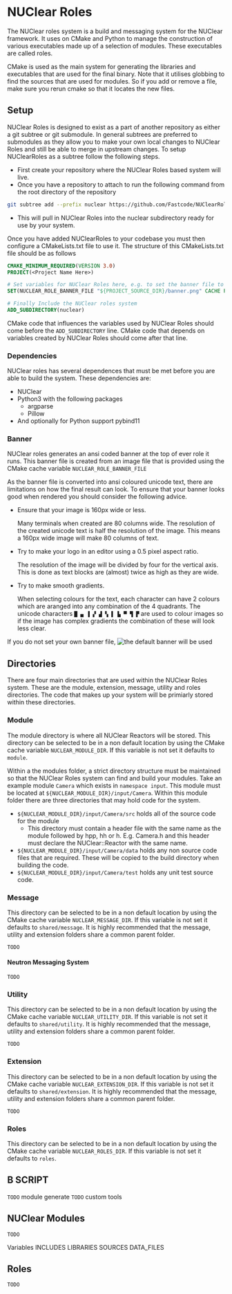 # NUClear Roles
The NUClear roles system is a build and messaging system for the NUClear framework.
It uses on CMake and Python to manage the construction of various executables made up of a selection of modules.
These executables are called roles.

CMake is used as the main system for generating the libraries and executables that are used for the final binary.
Note that it utilises globbing to find the sources that are used for modules.
So if you add or remove a file, make sure you rerun cmake so that it locates the new files.

## Setup
NUClear Roles is designed to exist as a part of another repository as either a git subtree or git submodule.
In general subtrees are preferred to submodules as they allow you to make your own local changes to NUClear Roles and still be able to merge in upstream changes.
To setup NUClearRoles as a subtree follow the following steps.

- First create your repository where the NUClear Roles based system will live.
- Once you have a repository to attach to run the following command from the root directory of the repository
```bash
git subtree add --prefix nuclear https://github.com/Fastcode/NUClearRoles.git master --squash
```
- This will pull in NUClear Roles into the nuclear subdirectory ready for use by your system.

Once you have added NUClearRoles to your codebase you must then configure a CMakeLists.txt file to use it.
The structure of this CMakeLists.txt file should be as follows

```cmake
CMAKE_MINIMUM_REQUIRED(VERSION 3.0)
PROJECT(<Project Name Here>)

# Set variables for NUClear Roles here, e.g. to set the banner file to a custom banner
SET(NUCLEAR_ROLE_BANNER_FILE "${PROJECT_SOURCE_DIR}/banner.png" CACHE PATH "The path the banner to print at the start of each role execution" FORCE)

# Finally Include the NUClear roles system
ADD_SUBDIRECTORY(nuclear)
```

CMake code that influences the variables used by NUClear Roles should come before the `ADD_SUBDIRECTORY` line.
CMake code that depends on variables created by NUClear Roles should come after that line.

### Dependencies
NUClear roles has several dependences that must be met before you are able to build the system.
These dependencies are:
- NUClear
- Python3 with the following packages
  - argparse
  - Pillow
- And optionally for Python support pybind11

### Banner
NUClear roles generates an ansi coded banner at the top of ever role it runs.
This banner file is created from an image file that is provided using the CMake cache variable `NUCLEAR_ROLE_BANNER_FILE`

As the banner file is converted into ansi coloured unicode text, there are limitations on how the final result can look.
To ensure that your banner looks good when rendered you should consider the following advice.
- Ensure that your image is 160px wide or less.

    Many terminals when created are 80 columns wide.
    The resolution of the created unicode text is half the resolution of the image.
    This means a 160px wide image will make 80 columns of text.

- Try to make your logo in an editor using a 0.5 pixel aspect ratio.

    The resolution of the image will be divided by four for the vertical axis.
    This is done as text blocks are (almost) twice as high as they are wide.

- Try to make smooth gradients.

    When selecting colours for the text, each character can have 2 colours which are aranged into any combination of the 4 quadrants.
    The unicode characters `█ ▄ ▐ ▞ ▟ ▚ ▌ ▙ ▀ ▜ ▛` are used to colour images so if the image has complex gradients the combination of these will look less clear.

If you do not set your own banner file, ![the default banner](roles/banner.png) will be used

## Directories
There are four main directories that are used within the NUClear Roles system.
These are the module, extension, message, utility and roles directories.
The code that makes up your system will be primiarly stored within these directories.

### Module
The module directory is where all NUClear Reactors will be stored.
This directory can be selected to be in a non default location by using the CMake cache variable `NUCLEAR_MODULE_DIR`.
If this variable is not set it defaults to `module`.

Within a the modules folder, a strict directory structure must be maintained so that the NUClear Roles system can find and build your modules.
Take an example module `Camera` which exists in `namespace input`.
This module must be located at `${NUCLEAR_MODULE_DIR}/input/Camera`.
Within this module folder there are three directories that may hold code for the system.
- `${NUCLEAR_MODULE_DIR}/input/Camera/src` holds all of the source code for the module
  - This directory must contain a header file with the same name as the module followed by hpp, hh or h. E.g. Camera.h and this header must declare the NUClear::Reactor with the same name.
- `${NUCLEAR_MODULE_DIR}/input/Camera/data` holds any non source code files that are required. These will be copied to the build directory when building the code.
- `${NUCLEAR_MODULE_DIR}/input/Camera/test` holds any unit test source code.

### Message
This directory can be selected to be in a non default location by using the CMake cache variable `NUCLEAR_MESSAGE_DIR`.
If this variable is not set it defaults to `shared/message`.
It is highly recommended that the message, utility and extension folders share a common parent folder.

`TODO`


#### Neutron Messaging System

`TODO`


### Utility
This directory can be selected to be in a non default location by using the CMake cache variable `NUCLEAR_UTILITY_DIR`.
If this variable is not set it defaults to `shared/utility`.
It is highly recommended that the message, utility and extension folders share a common parent folder.

`TODO`


### Extension
This directory can be selected to be in a non default location by using the CMake cache variable `NUCLEAR_EXTENSION_DIR`.
If this variable is not set it defaults to `shared/extension`.
It is highly recommended that the message, utility and extension folders share a common parent folder.

`TODO`


### Roles
This directory can be selected to be in a non default location by using the CMake cache variable `NUCLEAR_ROLES_DIR`.
If this variable is not set it defaults to `roles`.

## B SCRIPT
`TODO` module generate
`TODO` custom tools


## NUClear Modules
`TODO`

Variables
INCLUDES
LIBRARIES
SOURCES
DATA_FILES

## Roles

`TODO`
